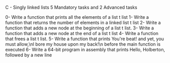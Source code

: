 C - Singly linked lists
5 Mandatory tasks and 2 Advanced tasks

0- Write a function that prints all the elements of a list t list
1- Write a function that returns the number of elements in a linked list t list
2- Write a function that adds a new node at the beginning of a list t list.
3- Write a function that adds a new node at the end of a list t list
4- Write a function that frees a list t list.
5- Write a function that prints You're beat! and yet, you must allow,\nI bore my house upon my back!\n before the main function is executed
6- Write a 64-bit program in assembly that prints Hello, Holberton, followed by a new line

